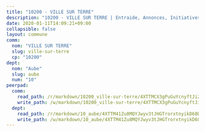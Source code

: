 ```yaml
---
title: "10200 - VILLE SUR TERRE"
description: "10200 - VILLE SUR TERRE | Entraide, Annonces, Initiatives"
date: 2020-01-11T14:09:21+09:00
collapsible: false
layout: commune
comm:
  nom: "VILLE SUR TERRE"
  slug: ville-sur-terre
  cp: "10200"
dept:
  nom: "Aube"
  slug: aube
  num: "10"
peerpad:
  comm:
    read_path: /r/markdown/10200_ville-sur-terre/4XTTMCX3gPuGuYcnyftJi2USnCAC8VV5uXZA3wHZzBZv5AR8p
    write_path: /w/markdown/10200_ville-sur-terre/4XTTMCX3gPuGuYcnyftJi2USnCAC8VV5uXZA3wHZzBZv5AR8p-K3TgTcRixS6DV46CVz6kQ7i8aB4u4Ygdt2Mypu2vQLmD4oFV8U37pH1hjfN8jjkkjtxavZhWcaDRFZzQWp9npj6i625R9SDHKGQ1uCBygnMiz4vNidiYHKMRPbZLzF2BmnjXCDKJ
  dept:
    read_path: /r/markdown/10_aube/4XTTM41Zu8MQYJwyv3tJHGTrorxtnyikD68DsVemyiZk3ThMz
    write_path: /w/markdown/10_aube/4XTTM41Zu8MQYJwyv3tJHGTrorxtnyikD68DsVemyiZk3ThMz-K3TgTmGUJaeXhcyrKr3gXoqmq82GkfYoTwSCbr39jXo2qoiz4eMZ1zWf94tEK8PkgCEQwZ6j878iec7q7nyW22BbTVtKr2C3mJwkjMoqhPxRA9brvyfx2cZBiMVgJntTtrf7GrDW
---
```


